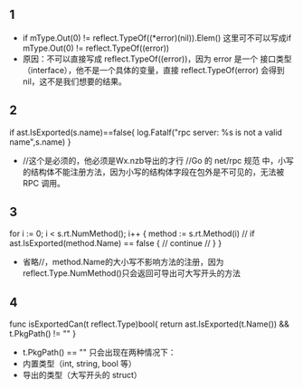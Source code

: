## 1
- if mType.Out(0) != reflect.TypeOf((*error)(nil)).Elem() 这里可不可以写成if mType.Out(0) != reflect.TypeOf((error))
- 原因：不可以直接写成 reflect.TypeOf((error))，因为 error 是一个 接口类型（interface），他不是一个具体的变量，直接 reflect.TypeOf(error) 会得到 nil，这不是我们想要的结果。
## 2
if ast.IsExported(s.name)==false{
    log.Fatalf("rpc server: %s is not a valid name",s.name)
	}
-   //这个是必须的，他必须是Wx.nzb导出的才行
	//Go 的 net/rpc 规范 中，小写的结构体不能注册方法，因为小写的结构体字段在包外是不可见的，无法被 RPC 调用。
## 3
for i := 0; i < s.rt.NumMethod(); i++ {
		method := s.rt.Method(i)
		// if ast.IsExported(method.Name) == false {
		// 	continue
		// }
}
- 省略//，method.Name的大小写不影响方法的注册，因为 reflect.Type.NumMethod()只会返回可导出可大写开头的方法
## 4
func isExportedCan(t reflect.Type)bool{
	return ast.IsExported(t.Name()) && t.PkgPath() != ""
}
- t.PkgPath() == "" 只会出现在两种情况下：
- 内置类型（int, string, bool 等）
- 导出的类型（大写开头的 struct）